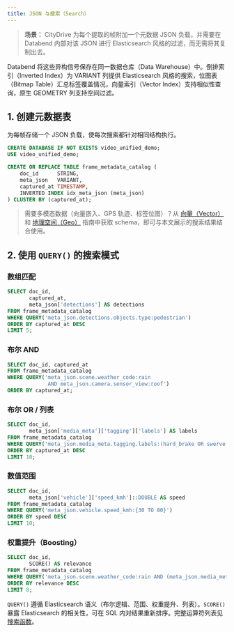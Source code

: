 ```yaml
---
title: JSON 与搜索（Search）
---
```


> **场景：** CityDrive 为每个提取的帧附加一个元数据 JSON 负载，并需要在 Databend 内部对该 JSON 进行 Elasticsearch 风格的过滤，而无需将其复制出去。

Databend 将这些异构信号保存在同一数据仓库（Data Warehouse）中。倒排索引（Inverted Index）为 VARIANT 列提供 Elasticsearch 风格的搜索，位图表（Bitmap Table）汇总标签覆盖情况，向量索引（Vector Index）支持相似性查询，原生 GEOMETRY 列支持空间过滤。

## 1. 创建元数据表
为每帧存储一个 JSON 负载，使每次搜索都针对相同结构执行。

```sql
CREATE DATABASE IF NOT EXISTS video_unified_demo;
USE video_unified_demo;

CREATE OR REPLACE TABLE frame_metadata_catalog (
    doc_id      STRING,
    meta_json   VARIANT,
    captured_at TIMESTAMP,
    INVERTED INDEX idx_meta_json (meta_json)
) CLUSTER BY (captured_at);
```

> 需要多模态数据（向量嵌入、GPS 轨迹、标签位图）？从 [向量（Vector）](./02-vector-db.md) 和 [地理空间（Geo）](./03-geo-analytics.md) 指南中获取 schema，即可与本文展示的搜索结果结合使用。

## 2. 使用 `QUERY()` 的搜索模式
### 数组匹配
```sql
SELECT doc_id,
       captured_at,
       meta_json['detections'] AS detections
FROM frame_metadata_catalog
WHERE QUERY('meta_json.detections.objects.type:pedestrian')
ORDER BY captured_at DESC
LIMIT 5;
```

### 布尔 AND
```sql
SELECT doc_id, captured_at
FROM frame_metadata_catalog
WHERE QUERY('meta_json.scene.weather_code:rain
             AND meta_json.camera.sensor_view:roof')
ORDER BY captured_at;
```

### 布尔 OR / 列表
```sql
SELECT doc_id,
       meta_json['media_meta']['tagging']['labels'] AS labels
FROM frame_metadata_catalog
WHERE QUERY('meta_json.media_meta.tagging.labels:(hard_brake OR swerve OR lane_merge)')
ORDER BY captured_at DESC
LIMIT 10;
```

### 数值范围
```sql
SELECT doc_id,
       meta_json['vehicle']['speed_kmh']::DOUBLE AS speed
FROM frame_metadata_catalog
WHERE QUERY('meta_json.vehicle.speed_kmh:{30 TO 80}')
ORDER BY speed DESC
LIMIT 10;
```

### 权重提升（Boosting）
```sql
SELECT doc_id,
       SCORE() AS relevance
FROM frame_metadata_catalog
WHERE QUERY('meta_json.scene.weather_code:rain AND (meta_json.media_meta.tagging.labels:hard_brake^2 OR meta_json.media_meta.tagging.labels:swerve)')
ORDER BY relevance DESC
LIMIT 8;
```

`QUERY()` 遵循 Elasticsearch 语义（布尔逻辑、范围、权重提升、列表）。`SCORE()` 暴露 Elasticsearch 的相关性，可在 SQL 内对结果重新排序。完整运算符列表见 [搜索函数](/sql/sql-functions/search-functions)。